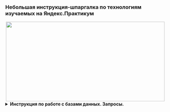 ### Небольшая инструкция-шпаргалка по технологиям изучаемых на Яндекс.Практикум
<div align="center">
  <img src="https://media.giphy.com/media/dWesBcTLavkZuG35MI/giphy.gif" width="500" height="250"/>
</div>

<details>
  <summary><b>Инструкция по работе с базами данных. Запросы.</b></summary>
    <details>
      <summary><b>Создане таблицы. Заполнение. Вывод данных.</b></summary>
      
      CREATE
    </details>
  
</details>

<details>

<summary> <b>Инструкция по добавлению статики на web-сервер Яндекс.Облако.</b></summary>
  
Открываем терминал и копируем папку со статикой на сервер:
```
scp -r /локальный_путь_до_папки_на_ПК/static логин@IP_сервера:/home/логин/папка_с_проектом/папка_хранения_статики
```
> Пример: scp -r /Files/yandex.praktikum/static grwo1@84.221.111.206:/home/grwo1/hw05_final/yatube

Настраиваем права доступа к папке static на сервере:
1) добавляем учетную запись в группу:
```
www-data sudo usermod -a -G ЛОГИН www-data
```
2) устанавливаем права:
```
sudo chown -R :www-data /полный_путь_до_папки_статики
```
</details>

### :fire: Мой статус :
[![GitHub Streak](http://github-readme-streak-stats.herokuapp.com?user=grwo1&theme=dark&background=000000)](https://git.io/streak-stats)
